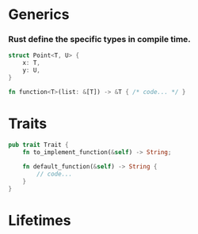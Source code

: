 # Generics 
### Rust define the specific types in compile time. 

```Rust
struct Point<T, U> {
	x: T,
	y: U, 
}

fn function<T>(list: &[T]) -> &T { /* code... */ }
``` 

# Traits

``` Rust
pub trait Trait { 
	fn to_implement_function(&self) -> String; 
	
	fn default_function(&self) -> String { 
		// code...
	}
}
```

# Lifetimes